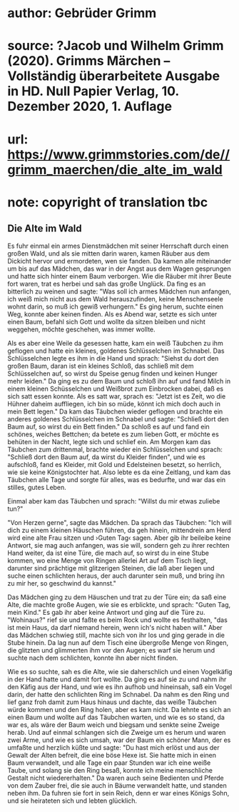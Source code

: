 # author: Gebrüder Grimm
# source: ?Jacob und Wilhelm Grimm (2020). Grimms Märchen – Vollständig überarbeitete Ausgabe in HD. Null Papier Verlag, 10. Dezember 2020, 1. Auflage
# url: https://www.grimmstories.com/de//grimm_maerchen/die_alte_im_wald
# note: copyright of translation tbc

## Die Alte im Wald 

Es fuhr einmal ein armes Dienstmädchen mit seiner Herrschaft durch einen
großen Wald, und als sie mitten darin waren, kamen Räuber aus dem
Dickicht hervor und ermordeten, wen sie fanden. Da kamen alle
miteinander um bis auf das Mädchen, das war in der Angst aus dem Wagen
gesprungen und hatte sich hinter einem Baum verborgen. Wie die Räuber
mit ihrer Beute fort waren, trat es herbei und sah das große Unglück. Da
fing es an bitterlich zu weinen und sagte: "Was soll ich armes Mädchen
nun anfangen, ich weiß mich nicht aus dem Wald herauszufinden, keine
Menschenseele wohnt darin, so muß ich gewiß verhungern." Es ging herum,
suchte einen Weg, konnte aber keinen finden. Als es Abend war, setzte es
sich unter einen Baum, befahl sich Gott und wollte da sitzen bleiben und
nicht weggehen, möchte geschehen, was immer wollte.

Als es aber eine Weile da gesessen hatte, kam ein weiß Täubchen zu ihm
geflogen und hatte ein kleines, goldenes Schlüsselchen im Schnabel. Das
Schlüsselchen legte es ihm in die Hand und sprach: "Siehst du dort den
großen Baum, daran ist ein kleines Schloß, das schließ mit dem
Schlüsselchen auf, so wirst du Speise genug finden und keinen Hunger
mehr leiden." Da ging es zu dem Baum und schloß ihn auf und fand Milch
in einem kleinen Schüsselchen und Weißbrot zum Einbrocken dabei, daß es
sich satt essen konnte. Als es satt war, sprach es: "Jetzt ist es Zeit,
wo die Hühner daheim auffliegen, ich bin so müde, könnt ich mich doch
auch in mein Bett legen." Da kam das Täubchen wieder geflogen und
brachte ein anderes goldenes Schlüsselchen im Schnabel und sagte:
"Schließ dort den Baum auf, so wirst du ein Bett finden." Da schloß es
auf und fand ein schönes, weiches Bettchen; da betete es zum lieben
Gott, er möchte es behüten in der Nacht, legte sich und schlief ein. Am
Morgen kam das Täubchen zum drittenmal, brachte wieder ein Schlüsselchen
und sprach: "Schließ dort den Baum auf, da wirst du Kleider finden",
und wie es aufschloß, fand es Kleider, mit Gold und Edelsteinen besetzt,
so herrlich, wie sie keine Königstochter hat. Also lebte es da eine
Zeitlang, und kam das Täubchen alle Tage und sorgte für alles, was es
bedurfte, und war das ein stilles, gutes Leben.

Einmal aber kam das Täubchen und sprach: "Willst du mir etwas zuliebe
tun?"

"Von Herzen gerne", sagte das Mädchen. Da sprach das Täubchen: "Ich
will dich zu einem kleinen Häuschen führen, da geh hinein, mittendrein
am Herd wird eine alte Frau sitzen und ›Guten Tag‹ sagen. Aber gib ihr
beileibe keine Antwort, sie mag auch anfangen, was sie will, sondern geh
zu ihrer rechten Hand weiter, da ist eine Türe, die mach auf, so wirst
du in eine Stube kommen, wo eine Menge von Ringen allerlei Art auf dem
Tisch liegt, darunter sind prächtige mit glitzerigen Steinen, die laß
aber liegen und suche einen schlichten heraus, der auch darunter sein
muß, und bring ihn zu mir her, so geschwind du kannst."

Das Mädchen ging zu dem Häuschen und trat zu der Türe ein; da saß eine
Alte, die machte große Augen, wie sie es erblickte, und sprach: "Guten
Tag, mein Kind." Es gab ihr aber keine Antwort und ging auf die Türe
zu. "Wohinaus?" rief sie und faßte es beim Rock und wollte es
festhalten, "das ist mein Haus, da darf niemand herein, wenn ich's
nicht haben will." Aber das Mädchen schwieg still, machte sich von ihr
los und ging gerade in die Stube hinein. Da lag nun auf dem Tisch eine
übergroße Menge von Ringen, die glitzten und glimmerten ihm vor den
Augen; es warf sie herum und suchte nach dem schlichten, konnte ihn aber
nicht finden.

Wie es so suchte, sah es die Alte, wie sie daherschlich und einen
Vogelkäfig in der Hand hatte und damit fort wollte. Da ging es auf sie
zu und nahm ihr den Käfig aus der Hand, und wie es ihn aufhob und
hineinsah, saß ein Vogel darin, der hatte den schlichten Ring im
Schnabel. Da nahm es den Ring und lief ganz froh damit zum Haus hinaus
und dachte, das weiße Täubchen würde kommen und den Ring holen, aber es
kam nicht. Da lehnte es sich an einen Baum und wollte auf das Täubchen
warten, und wie es so stand, da war es, als wäre der Baum weich und
biegsam und senkte seine Zweige herab. Und auf einmal schlangen sich die
Zweige um es herum und waren zwei Arme, und wie es sich umsah, war der
Baum ein schöner Mann, der es umfaßte und herzlich küßte und sagte: "Du
hast mich erlöst und aus der Gewalt der Alten befreit, die eine böse
Hexe ist. Sie hatte mich in einen Baum verwandelt, und alle Tage ein
paar Stunden war ich eine weiße Taube, und solang sie den Ring besaß,
konnte ich meine menschliche Gestalt nicht wiedererhalten." Da waren
auch seine Bedienten und Pferde von dem Zauber frei, die sie auch in
Bäume verwandelt hatte, und standen neben ihm. Da fuhren sie fort in
sein Reich, denn er war eines Königs Sohn, und sie heirateten sich und
lebten glücklich.
